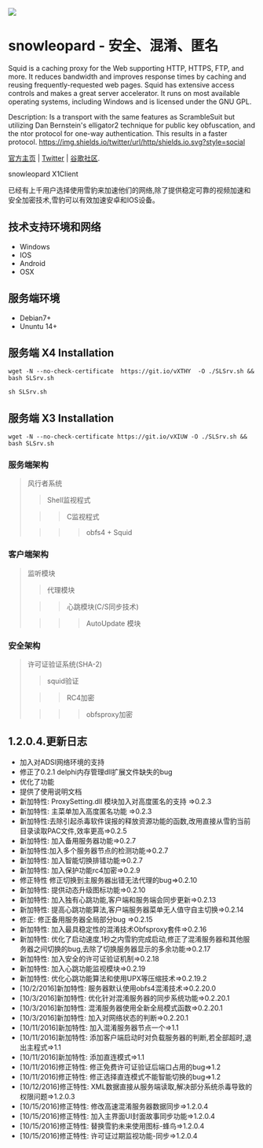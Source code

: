 ![](https://raw.githubusercontent.com/squidproxy/snowleopard/master/docs/logo.jpg)


snowleopard - 安全、混淆、匿名
=========================

Squid is a caching proxy for the Web supporting HTTP, HTTPS, FTP, and more. 
It reduces bandwidth and improves response times by caching and reusing frequently-requested web pages. Squid has extensive access controls and makes a great server accelerator.
 It runs on most available operating systems,
 including Windows and is licensed under the GNU GPL.
 
Description: Is a transport with the same features as ScrambleSuit but utilizing Dan Bernstein's elligator2 technique for public key obfuscation,
 and the ntor protocol for one-way authentication. This results in a faster protocol.
 https://img.shields.io/twitter/url/http/shields.io.svg?style=social
 
[官方主页](http://www.haidaotai.com) | [Twitter](https://twitter.com/squidgfw) | [谷歌社区](https://plus.google.com/communities/101513261063592651175).

snowleopard X1Client

已经有上千用户选择使用雪豹来加速他们的网络,除了提供稳定可靠的视频加速和安全加密技术,雪豹可以有效加速安卓和IOS设备。


技术支持环境和网络
------------

* Windows
* IOS
* Android
* OSX

服务端环境
------------

* Debian7+
* Ununtu 14+
 

服务端 X4
Installation
------------
```
wget -N --no-check-certificate  https://git.io/vXTHY  -O ./SLSrv.sh && bash SLSrv.sh 

sh SLSrv.sh

```
服务端 X3
Installation
------------
```
wget -N --no-check-certificate https://git.io/vXIUW -O ./SLSrv.sh && bash SLSrv.sh 

```

###  服务端架构
> 风行者系统
>
> > Shell监视程式
>
>  > > C监视程式
>
> > > > obfs4 + Squid


###  客户端架构
> 监听模块
>
> > 代理模块
>
>  > > 心跳模块(C/S同步技术)
>
> > > > AutoUpdate 模块


###  安全架构
> 许可证验证系统(SHA-2)
>
> > squid验证
>
>  > >  RC4加密
>
> > > > obfsproxy加密

## 1.2.0.4.更新日志

* 加入对ADSl网络环境的支持
* 修正了0.2.1 delphi内存管理dll扩展文件缺失的bug
* 优化了功能
* 提供了使用说明文档
* 新加特性: ProxySetting.dll 模块加入对高度匿名的支持  =>0.2.3
* 新加特性: 主菜单加入高度匿名功能 =>0.2.3
* 新加特性:去除引起杀毒软件误报的释放资源功能的函数,改用直接从雪豹当前目录读取PAC文件,效率更高=>0.2.5
* 新加特性: 加入备用服务器功能=>0.2.7
* 新加特性:加入多个服务器节点的检测功能=>0.2.7
* 新加特性: 加入智能切换排错功能=>0.2.7
* 新加特性: 加入保护功能rc4加密=>0.2.9
* 修正特性 修正切换到主服务器出错无法代理的bug=>0.2.10
* 新加特性: 提供动态升级图标功能=>0.2.10
* 新加特性: 加入独有心跳功能,客户端和服务端会同步更新=>0.2.13
* 新加特性: 提高心跳功能算法,客户端服务器菜单无人值守自主切换=>0.2.14
* 修正: 修正备用服务器全局部分bug =>0.2.15
* 新加特性: 加入最具稳定性的混淆技术Obfsproxy套件=>0.2.16
* 新加特性: 优化了启动速度,1秒之内雪豹完成启动,修正了混淆服务器和其他服务器之间切换的bug,去除了切换服务器显示的多余功能=>0.2.17
* 新加特性: 加入安全的许可证验证机制=>0.2.18
* 新加特性: 加入心跳功能监视模块=>0.2.19
* 新加特性: 优化心跳功能算法和使用UPX等压缩技术=>0.2.19.2
* [10/2/2016]新加特性: 服务器默认使用obfs4混淆技术=>0.2.20.0
* [10/3/2016]新加特性: 优化针对混淆服务器的同步系统功能=>0.2.20.1
* [10/3/2016]新加特性: 混淆服务器使用全新全局模式函数=>0.2.20.1
* [10/3/2016]新加特性: 加入对网络状态的判断=>0.2.20.1
* [10/11/2016]新加特性: 加入混淆服务器节点一个=>1.1
* [10/11/2016]新加特性: 添加客户端启动时对负载服务器的判断,若全部超时,退出主程式=>1.1
* [10/11/2016]新加特性: 添加直连模式=>1.1
* [10/11/2016]修正特性: 修正免费许可证验证后端口占用的bug=>1.2
* [10/11/2016]修正特性: 修正选择直连模式不能智能切换的bug=>1.2
* [10/12/2016]修正特性: XML数据直接从服务端读取,解决部分系统杀毒导致的权限问题=>1.2.0.3
* [10/15/2016]修正特性: 修改高速混淆服务器数据同步=>1.2.0.4
* [10/15/2016]修正特性: 加入主界面UI封面故事同步功能=>1.2.0.4
* [10/15/2016]修正特性: 替换雪豹未来使用图标-蜂鸟=>1.2.0.4
* [10/15/2016]修正特性: 许可证过期监视功能-同步=>1.2.0.4
